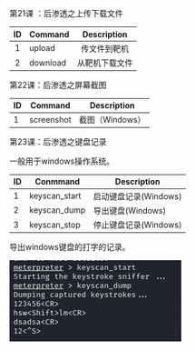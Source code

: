 第21课 ：后渗透之上传下载文件

|  ID  | Command  |  Description   |
| :--: | -------- | :------------: |
|  1   | upload   |  传文件到靶机  |
|  2   | download | 从靶机下载文件 |

第22课：后渗透之屏幕截图

| ID   | Command    | Description     |
| ---- | ---------- | --------------- |
| 1    | screenshot | 截图（Windows） |

第23课：后渗透之键盘记录

一般用于windows操作系统。

| ID   | Conmmand      | Description           |
| ---- | ------------- | --------------------- |
| 1    | keyscan_start | 启动键盘记录(Windows) |
| 2    | keyscan_dump  | 导出键盘(Windows)     |
| 3    | keyscan_stop  | 停止键盘记录(Windows) |

导出windows键盘的打字的记录。

![image-20240918165901694](21-23后渗透之上传下载文件-屏幕截图-键盘记录/image-20240918165901694.png)	